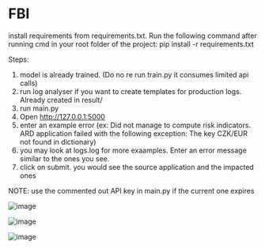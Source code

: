 # FBI

install requirements from requirements.txt. 
Run the following command after running cmd in your root folder of the project:
pip install -r requirements.txt

Steps:
1. model is already trained. (Do no re run train.py it consumes limited api calls)
2. run log analyser if you want to create templates for production logs. Already created in result/
3. run main.py
4. Open http://127.0.0.1:5000
5. enter an example error (ex: Did not manage to compute risk indicators. ARD application failed with the following exception: The key CZK/EUR not found in dictionary)
6. you may look at logs.log for more exaamples. Enter an error message similar to the ones you see.
7. click on submit. you would see the source application and the impacted ones

NOTE: use the commented out API key in main.py if the current one expires

![image](https://github.com/swsq1134/FBI/assets/51440121/834938bb-b499-4059-9b6a-5e62f0cee079)

![image](https://github.com/swsq1134/FBI/assets/51440121/73385c63-30a8-4e22-99e5-5c3faac57cec)

![image](https://github.com/swsq1134/FBI/assets/51440121/d6ab67f8-aae2-4ccf-9d38-ce468e71cd90)


